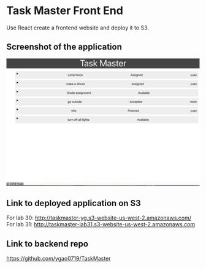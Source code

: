 # Task Master Front End
Use React create a frontend website and deploy it to S3. 
## Screenshot of the application
![screen shot of application](./src/screenshotOfDeploy.png)
## Link to deployed application on S3
For lab 30: http://taskmaster-yg.s3-website-us-west-2.amazonaws.com/
For lab 31:  http://taskmaster-lab31.s3-website-us-west-2.amazonaws.com
## Link to backend repo
https://github.com/ygao0719/TaskMaster